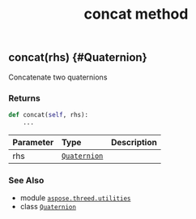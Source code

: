 ﻿---
title: concat method
second_title: Aspose.3D for Python via .NET API References
description: 
type: docs
weight: 20
url: /python-net/aspose.threed.utilities/quaternion/concat/
is_root: false
---

## concat(rhs) {#Quaternion}

Concatenate two quaternions


### Returns 





```python
def concat(self, rhs):
    ...
```


| Parameter | Type | Description |
| :- | :- | :- |
| rhs | [`Quaternion`](/3d/python-net/aspose.threed.utilities/quaternion) |  |



### See Also
* module [`aspose.threed.utilities`](../../)
* class [`Quaternion`](/3d/python-net/aspose.threed.utilities/quaternion)
